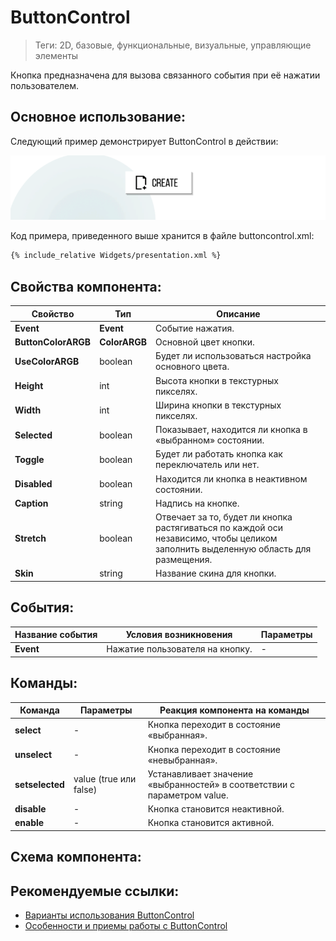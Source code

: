 # ButtonControl
> Теги: 2D, базовые, функциональные, визуальные, управляющие элементы

Кнопка предназначена для вызова связанного события при её нажатии пользователем.

## Основное использование:

Следующий пример демонстрирует ButtonControl в действии:

![ButtonControl](screenshots/presentation.png)

Код примера, приведенного выше хранится в файле buttoncontrol.xml: 

```xml
{% include_relative Widgets/presentation.xml %}
```

## Свойства компонента:

| **Свойство**        | **Тип**       | **Описание**                             |
| ------------------- | ------------- | ---------------------------------------- |
| **Event**           | **Event**     | Событие нажатия.                         |
| **ButtonColorARGB** | **ColorARGB** | Основной цвет кнопки.                    |
| **UseColorARGB**    | boolean       | Будет ли использоваться настройка основного цвета. |
| **Height**          | int           | Высота кнопки в текстурных пикселях.     |
| **Width**           | int           | Ширина кнопки в текстурных пикселях.     |
| **Selected**        | boolean       | Показывает, находится ли кнопка в «выбранном» состоянии. |
| **Toggle**          | boolean       | Будет ли работать кнопка как переключатель или нет. |
| **Disabled**        | boolean       | Находится ли кнопка в неактивном состоянии. |
| **Caption**         | string        | Надпись на кнопке.                       |
| **Stretch**         | boolean       | Отвечает за то, будет ли кнопка растягиваться по каждой оси  независимо, чтобы целиком заполнить выделенную область для размещения. |
| **Skin**            | string        | Название скина для кнопки.               |

## События:

| **Название события** | **Условия возникновения**       | **Параметры** |
| -------------------- | ------------------------------- | ------------- |
| **Event**            | Нажатие пользователя на кнопку. | -             |

## Команды:

| **Команда**     | **Параметры**          | **Реакция компонента на команды**        |
| --------------- | ---------------------- | ---------------------------------------- |
| **select**      | -                      | Кнопка переходит в состояние «выбранная». |
| **unselect**    | -                      | Кнопка переходит в состояние «невыбранная». |
| **setselected** | value (true или false) | Устанавливает значение «выбранностей» в соответствии с параметром value. |
| **disable**     | -                      | Кнопка становится неактивной.            |
| **enable**      | -                      | Кнопка становится активной.              |

## Схема компонента:

## Рекомендуемые ссылки:

* [Варианты использования ButtonControl](presentations.md)
* [Особенности и приемы работы с ButtonControl](hints.md)


